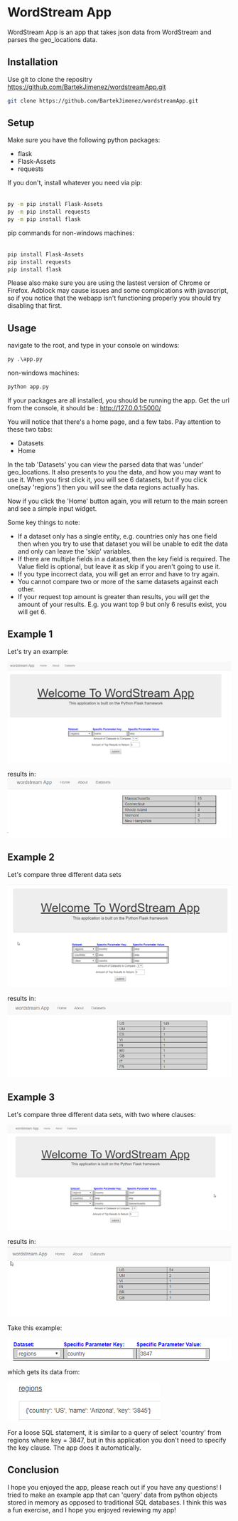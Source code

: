 # WordStream App

WordStream App is an app that takes json data from WordStream and parses the geo_locations data. 

## Installation

Use git to clone the repositry https://github.com/BartekJimenez/wordstreamApp.git

```bash
git clone https://github.com/BartekJimenez/wordstreamApp.git
```

## Setup

Make sure you have the following python packages:
- flask
- Flask-Assets
- requests

If you don't, install whatever you need via pip:

```bash

py -m pip install Flask-Assets
py -m pip install requests
py -m pip install flask
```

pip commands for non-windows machines:
```bash

pip install Flask-Assets
pip install requests
pip install flask
```

Please also make sure you are using the lastest version of Chrome or Firefox. Adblock may cause issues and some complications with javascript, so if you notice that the webapp isn't functioning properly you should try disabling that first.

## Usage



navigate to the root, and type in your console on windows:
```python
py .\app.py

```

non-windows machines:
```python
python app.py 

```

If your packages are all installed, you should be running the app. Get the url from the console, it should be : http://127.0.0.1:5000/

You will notice that there's a home page, and a few tabs. Pay attention to these two tabs:
- Datasets
- Home

In the tab 'Datasets' you can view the parsed data that was 'under' geo_locations. It also presents to you the data, and how you may want to use it. When you first click it, you will see 6 datasets, but if you click one(say 'regions') then you will see the data regions actually has.

Now if you click the 'Home' button again, you will return to the main screen and see a simple input widget. 

Some key things to note:
- If a dataset only has a single entity, e.g. countries only has one field then when you try to use that dataset you will be unable to edit the data and only can leave the 'skip' variables.
- If there are multiple fields in a dataset, then the key field is required. The Value field is optional, but leave it as skip if you aren't going to use it.
- If you type incorrect data, you will get an error and have to try again. 
- You cannot compare two or more of the same datasets against each other.
- If your request top amount is greater than results, you will get the amount of your results. E.g. you want top 9 but only 6 results exist, you will get 6. 

## Example 1

Let's try an example:

![step one](images/stepOne.png)

results in:
![result one](images/resultOne.png)

## Example 2

Let's compare three different data sets 

![step two](images/stepTwo.png)

results in:
![result two](images/resultTwo.png)

## Example 3 

Let's compare three different data sets, with two where clauses:

![step three](images/stepThree.png)

results in:
![result three](images/resultThree.png)

Take this example:

![review three](images/reviewThree.png)

which gets its data from:

![review threetwo](images/reviewThree-2.png)

 For a loose SQL statement, it is similar to a query of select 'country' from regions where key = 3847, but in this application you don't need to specify the key clause. The app does it automatically.

 ## Conclusion

 I hope you enjoyed the app, please reach out if you have any questions! I tried to make an example app that can 'query' data from python objects stored in memory as opposed to traditional SQL databases. I think this was a fun exercise, and I hope you enjoyed reviewing my app!


